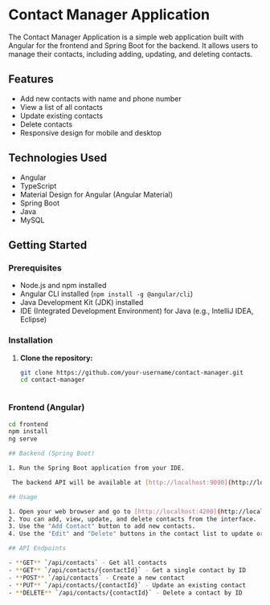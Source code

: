 # Contact Manager Application

The Contact Manager Application is a simple web application built with Angular for the frontend and Spring Boot for the backend. It allows users to manage their contacts, including adding, updating, and deleting contacts.

## Features

- Add new contacts with name and phone number
- View a list of all contacts
- Update existing contacts
- Delete contacts
- Responsive design for mobile and desktop

## Technologies Used

- Angular
- TypeScript
- Material Design for Angular (Angular Material)
- Spring Boot
- Java
- MySQL

## Getting Started

### Prerequisites

- Node.js and npm installed
- Angular CLI installed (`npm install -g @angular/cli`)
- Java Development Kit (JDK) installed
- IDE (Integrated Development Environment) for Java (e.g., IntelliJ IDEA, Eclipse)

### Installation

1. **Clone the repository:**

   ```bash
   git clone https://github.com/your-username/contact-manager.git
   cd contact-manager



   ```

### Frontend (Angular)

```bash
cd frontend
npm install
ng serve

## Backend (Spring Boot)

1. Run the Spring Boot application from your IDE.

 The backend API will be available at [http://localhost:9090](http://localhost:9090).

## Usage

1. Open your web browser and go to [http://localhost:4200](http://localhost:4200) to access the Contact Manager application.
2. You can add, view, update, and delete contacts from the interface.
3. Use the "Add Contact" button to add new contacts.
4. Use the "Edit" and "Delete" buttons in the contact list to update or delete contacts.

## API Endpoints

- **GET** `/api/contacts` - Get all contacts
- **GET** `/api/contacts/{contactId}` - Get a single contact by ID
- **POST** `/api/contacts` - Create a new contact
- **PUT** `/api/contacts/{contactId}` - Update an existing contact
- **DELETE** `/api/contacts/{contactId}` - Delete a contact by ID
```
